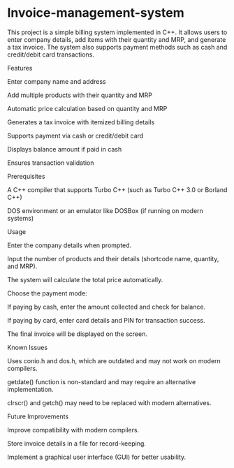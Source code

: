 # Invoice-management-system

This project is a simple billing system implemented in C++. It allows users to enter company details, add items with their quantity and MRP, and generate a tax invoice. The system also supports payment methods such as cash and credit/debit card transactions.

Features

Enter company name and address

Add multiple products with their quantity and MRP

Automatic price calculation based on quantity and MRP

Generates a tax invoice with itemized billing details

Supports payment via cash or credit/debit card

Displays balance amount if paid in cash

Ensures transaction validation

Prerequisites

A C++ compiler that supports Turbo C++ (such as Turbo C++ 3.0 or Borland C++)

DOS environment or an emulator like DOSBox (if running on modern systems)

Usage

Enter the company details when prompted.

Input the number of products and their details (shortcode name, quantity, and MRP).

The system will calculate the total price automatically.

Choose the payment mode:

If paying by cash, enter the amount collected and check for balance.

If paying by card, enter card details and PIN for transaction success.

The final invoice will be displayed on the screen.

Known Issues

Uses conio.h and dos.h, which are outdated and may not work on modern compilers.

getdate() function is non-standard and may require an alternative implementation.

clrscr() and getch() may need to be replaced with modern alternatives.

Future Improvements

Improve compatibility with modern compilers.

Store invoice details in a file for record-keeping.

Implement a graphical user interface (GUI) for better usability.
